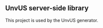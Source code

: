 UnvUS server-side library
----------------------------

This project is used by the UnvUS generator.
